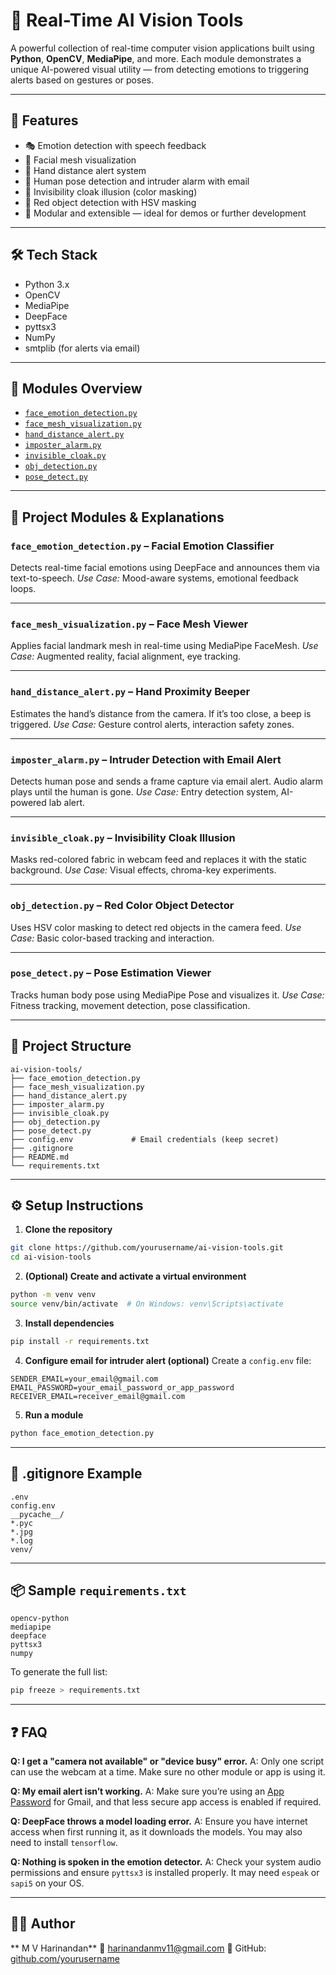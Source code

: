 # 🧠 Real-Time AI Vision Tools

A powerful collection of real-time computer vision applications built using **Python**, **OpenCV**, **MediaPipe**, and more. Each module demonstrates a unique AI-powered visual utility — from detecting emotions to triggering alerts based on gestures or poses.

---

## 🚀 Features

* 🎭 Emotion detection with speech feedback
* 👀 Facial mesh visualization
* 🧤 Hand distance alert system
* 🧍 Human pose detection and intruder alarm with email
* 🧥 Invisibility cloak illusion (color masking)
* 🔴 Red object detection with HSV masking
* 🔧 Modular and extensible — ideal for demos or further development

---

## 🛠 Tech Stack

* Python 3.x
* OpenCV
* MediaPipe
* DeepFace
* pyttsx3
* NumPy
* smtplib (for alerts via email)

---

## 🔗 Modules Overview

* [`face_emotion_detection.py`](#face_emotion_detectionpy--facial-emotion-classifier)
* [`face_mesh_visualization.py`](#face_mesh_visualizationpy--face-mesh-viewer)
* [`hand_distance_alert.py`](#hand_distance_alertpy--hand-proximity-beeper)
* [`imposter_alarm.py`](#imposter_alarmpy--intruder-detection-with-email-alert)
* [`invisible_cloak.py`](#invisible_cloakpy--invisibility-cloak-effect)
* [`obj_detection.py`](#obj_detectionpy--red-color-object-detector)
* [`pose_detect.py`](#pose_detectpy--pose-estimation-viewer)

---

## 📁 Project Modules & Explanations

### `face_emotion_detection.py` – **Facial Emotion Classifier**

Detects real-time facial emotions using DeepFace and announces them via text-to-speech.
*Use Case:* Mood-aware systems, emotional feedback loops.

---

### `face_mesh_visualization.py` – **Face Mesh Viewer**

Applies facial landmark mesh in real-time using MediaPipe FaceMesh.
*Use Case:* Augmented reality, facial alignment, eye tracking.

---

### `hand_distance_alert.py` – **Hand Proximity Beeper**

Estimates the hand’s distance from the camera. If it’s too close, a beep is triggered.
*Use Case:* Gesture control alerts, interaction safety zones.

---

### `imposter_alarm.py` – **Intruder Detection with Email Alert**

Detects human pose and sends a frame capture via email alert. Audio alarm plays until the human is gone.
*Use Case:* Entry detection system, AI-powered lab alert.

---

### `invisible_cloak.py` – **Invisibility Cloak Illusion**

Masks red-colored fabric in webcam feed and replaces it with the static background.
*Use Case:* Visual effects, chroma-key experiments.

---

### `obj_detection.py` – **Red Color Object Detector**

Uses HSV color masking to detect red objects in the camera feed.
*Use Case:* Basic color-based tracking and interaction.

---

### `pose_detect.py` – **Pose Estimation Viewer**

Tracks human body pose using MediaPipe Pose and visualizes it.
*Use Case:* Fitness tracking, movement detection, pose classification.

---

## 📂 Project Structure

```
ai-vision-tools/
├── face_emotion_detection.py
├── face_mesh_visualization.py
├── hand_distance_alert.py
├── imposter_alarm.py
├── invisible_cloak.py
├── obj_detection.py
├── pose_detect.py
├── config.env             # Email credentials (keep secret)
├── .gitignore
├── README.md
└── requirements.txt
```

---

## ⚙️ Setup Instructions

1. **Clone the repository**

```bash
git clone https://github.com/yourusername/ai-vision-tools.git
cd ai-vision-tools
```

2. **(Optional) Create and activate a virtual environment**

```bash
python -m venv venv
source venv/bin/activate  # On Windows: venv\Scripts\activate
```

3. **Install dependencies**

```bash
pip install -r requirements.txt
```

4. **Configure email for intruder alert (optional)**
   Create a `config.env` file:

```
SENDER_EMAIL=your_email@gmail.com
EMAIL_PASSWORD=your_email_password_or_app_password
RECEIVER_EMAIL=receiver_email@gmail.com
```

5. **Run a module**

```bash
python face_emotion_detection.py
```

---

## 📄 .gitignore Example

```
.env
config.env
__pycache__/
*.pyc
*.jpg
*.log
venv/
```

---

## 📦 Sample `requirements.txt`

```
opencv-python
mediapipe
deepface
pyttsx3
numpy
```

To generate the full list:

```bash
pip freeze > requirements.txt
```

---

## ❓ FAQ

**Q: I get a "camera not available" or "device busy" error.**
A: Only one script can use the webcam at a time. Make sure no other module or app is using it.

**Q: My email alert isn’t working.**
A: Make sure you’re using an [App Password](https://support.google.com/accounts/answer/185833) for Gmail, and that less secure app access is enabled if required.

**Q: DeepFace throws a model loading error.**
A: Ensure you have internet access when first running it, as it downloads the models. You may also need to install `tensorflow`.

**Q: Nothing is spoken in the emotion detector.**
A: Check your system audio permissions and ensure `pyttsx3` is installed properly. It may need `espeak` or `sapi5` on your OS.

---

## 🙋‍♂️ Author

** M V Harinandan**
📧 [harinandanmv11@gmail.com](mailto:harinandanmv11@gmail.com)
🔗 GitHub: [github.com/yourusername](https://github.com/harinandanmv)
